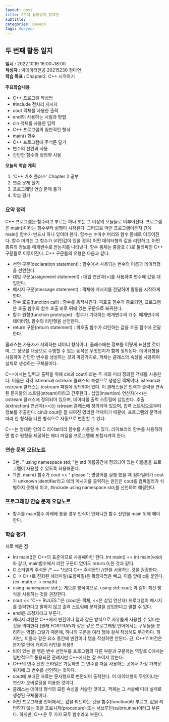 ```yaml
---
layout: post
title: 2주차 활동일지_장다연
subtitle:
categories: Dayeon
tags: #Dayeon
---
```

## 두 번째 활동 일지
**일시 :** 2022.10.19 16:00~18:00  
**작성자 :** 빅데이터전공 20215230 장다연  
**학습 목표 :** Chapter2. C++ 시작하기  

**주요학습내용**
- C++ 프로그램 작성법
- #include 전처리 지시자
- cout 객체를 사용한 출력
- endl의 사용하는 시점과 방법
- cin 객체를 사용한 입력
- C++ 프로그램의 일반적인 형식
- main() 함수
- C++ 프로그램에 주석문 달기
- 변수의 선언과 사용
- 간단한 함수의 정의와 사용

**오늘의 학습 계획**
1. 'C++ 기초 플러스' Chapter 2 공부
2. 연슴 문제 풀기
3. 프로그래밍 연습 문제 풀기
4. 학습 평가

### 요약 정리

C++ 프로그램은 함수라고 부르는 하나 또는 그 이상의 모듈들로 이루어진다. 프로그램은 main()이라는 함수부터 실행이 시작된다. 그러므로 어떤 프로그램이든지 간에 main() 함수가 반드시 하나 있어야 한다. 함수는 ㅎ마수 머리와 함수 몸체로 이루어진다. 함수 머리는 그 함수가 (리턴값이 있을 경우) 어떤 데이터형의 값을 리턴하고, 어떤 종류의 정보를 매개변수로 받는지를 나타낸다. 함수 몸체는 중괄호 { }로 둘러싸인 C++ 구문들로 이루어진다.
C++ 구문들의 유형은 다음과 같다.
 - 선언 구문(declaration statement) : 함수에서 사용되는 변수의 이름과 데이터형을 선언한다.
 - 대입 구문(assignment statement) : 대입 연산자(=)를 사용하여 변수에 값을 대입한다.
 - 메시지 구문(message statement) : 객체에 메시지를 전달하여 활동을 시작하게 한다.
 - 함수 호출(function call) : 함수를 동작시킨다. 피호출 함수가 종료되면, 프로그램은 호출 함수의 함수 호출 바로 뒤에 있는 구문으로 복귀한다.
 - 함수 원형(function prototype) : 함수가 기대하는 매개변수의 개수, 매개변수의 데이터형, 함수의 리턴형을 선언한다.
 - return 구문(return statement) : 피호출 함수가 리턴하는 값을 호출 함수에 전달한다.

클래스는 사용자가 저의하는 데이터 형식이다. 클래스에는 정보를 어떻게 표현할 것이며, 그 정보를 대상으로 수행할 수 있는 동작은 무엇인지가 함께 정의된다. 데이터형을 사용하여 간단한 변수를 생성하는 것과 마찬가지로, 객체는 클래스의 속성을 사용하여 실제로 생성하는 구체물이다.

C++에서는 입력과 출력을 위해 cin과 cout이라는 두 개의 미리 정의된 객체를 사용한다. 이들은 각각 istream과 ostream 클래스의 속성으로 생성된 객체이다. istream과 ostream 클래스는 iostream 파일에 정의되어 있다. 이 클래스들은 입력과 출력을 연속된 문자들의 스트림(stream)이라고 간주한다.. 삽입(insertion) 연산자(<<)는 ostream 클래스에 정의되어 있으며, 데이터를 출력 스트림에 삽입한다. 추출(extraction) 연산자(>>)는 istream 클래스에 정의되어 있으며, 입력 스트림으로부터 정보를 추출한다. cin과 cout은 잘 짜여진 영리한 객체이기 때문에, 프로그램의 문맥에 따라 한 형식을 다른 형식으로 자동으로 변환할 수 있다.

C++는 방대한 양의 C 라이브러리 함수를 사용할 수 있다. 라이브러리 함수를 사용하려면 함수 원형을 제공하는 헤더 파일을 프로그램에 포함시켜야 한다.

### 연습 문제 오답노트
 - 3번. " using namespace std; "는 std 이름공간에 정의되어 있는 이름들을 프로그램이 사용할 수 있도록 허용해준다.
 - 11번. main() 함수가 cout << " please "; 명령어를 실행 했을 때 컴파일러가 cout가 unknown identifier라고 에러 메시지를 출력하는 원인은 cout를 컴파일러가 식별하지 못해서 이고, #include <iostream> using namespace std;를 선언하여 해결한다.

### 프로그래밍 연습 문제 오답노트
  <script src="https://gist.github.com/ABCplus22/293304fe63601e5e9ab1a9ef85ab0c35.js"></script>
  - 함수를 main함수 아래에 놓을 경우 인식이 안되니깐 함수 선언을 main 위에 해야한다.
  
### 학습 평가
새로 배운 점 : 
 - Int main()은 C++의 표준이므로 사용해야만 한다. Int main() == int main(void)와 같고, main함수에서 리턴 구문이 없어도 return 0;한 것과 같다.
 - C 스타일의 주석문 /* ~~ */보다 C++ 주석문인 //만을 사용하는 것을 권장한다.
 - C -> C++로 진화된 헤더파일(포함파일)은 확장자명은 빼고, 이름 앞에 c를 붙인다. (ex. math.c -> cmath) 
 - using namespace std;는 게으른 방식이므로, using std::cout; 과 같이 최신 방식을 사용하는 것을 권장한다.
 - cout << “C++ RULES.”:은 (cout은 객체, <<은 삽입 연산자) 프로그램이 메시지를 출력한다고 말하지 않고 출력 스트림에 문자열을 삽입한다고 말할 수 있다.
 - endl은 조정자라고 부른다.
 - 캐리지 리턴은 C++에서 빈칸이나 탭과 같은 방식으로 자유롭게 사용할 수 있다는 것을 의미한다.(원래 FORTRAN과 같은 같은 프로그래밍 언어에서는 구무들을 분리하는 역할) 그렇기 때문에, 하나의 구문을 여러 행에 걸쳐 작성해도 무관하다. 하지만,, 이름과 같은 요소 중간에 빈칸이나 탭을 작성하면 안된다. 단, C++11 버전은 문자열 안에 캐리지 리턴을 허용!!
 - 비어 있는 한 행은 변수 선언부를 프로그램의 다른 부분과 구분하는 역할로 C에서는 일반적으로 통용되던 관례지만 C++에서는 잘 쓰이지 않는다.
 - C++의 변수 선언 스타일은 가능하면 그 변수를 처음 사용하는 곳에서 가장 가까운 위치에 그 변수를 선언하는 것이다.
 - cout에 보내진 자료는 문자형으로 변환되어 출력한다. 이 데이터형이 무엇이냐는 연산자 오버로딩을 이용한 것이다.
 - 클래스는 데이터 형식의 모든 속성을 서술한 것이고, 객체는 그 서술에 따라 실제로 생성된 구체물이다.
 - 어떤 프로그래밍 언어에서는 값을 리턴하는 것을 함수(function)라 부르고, 값을 리턴하지 않는 것을 프로시저(procedure) 또는 서브루틴(subroutine)이라고 부른다. 하지만, C++은 두 가지 모두 함수라고 부른다.
